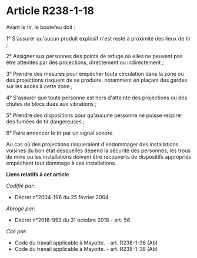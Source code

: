 # Article R238-1-18

Avant le tir, le boutefeu doit :

1° S'assurer qu'aucun produit explosif n'est resté à proximité des lieux de tir ;

2° Assigner aux personnes des points de refuge où elles ne peuvent pas être atteintes par des projections, directement ou
indirectement ;

3° Prendre des mesures pour empêcher toute circulation dans la zone où des projections risquent de se produire, notamment en
plaçant des gardes sur les accès à cette zone ;

4° S'assurer que toute personne est hors d'atteinte des projections ou des chutes de blocs dues aux vibrations ;

5° Prendre des dispositions pour qu'aucune personne ne puisse respirer des fumées de tir dangereuses ;

6° Faire annoncer le tir par un signal sonore.

Au cas où des projections risqueraient d'endommager des installations voisines du bon état desquelles dépend la sécurité des
personnes, les trous de mine ou les installations doivent être recouverts de dispositifs appropriés empêchant tout dommage à
ces installations.

**Liens relatifs à cet article**

_Codifié par_:

  - Décret n°2004-196 du 25 février 2004

_Abrogé par_:

  - Décret n°2018-953 du 31 octobre 2018 - art. 56

_Cité par_:

  - Code du travail applicable à Mayotte. - art. R238-1-36 (Ab)
  - Code du travail applicable à Mayotte. - art. R238-1-38 (Ab)

